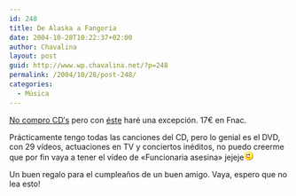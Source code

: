```yaml
---
id: 248
title: De Alaska a Fangoria
date: 2004-10-28T10:22:37+02:00
author: Chavalina
layout: post
guid: http://www.wp.chavalina.net/?p=248
permalink: /2004/10/28/post-248/
categories:
  - Música
---
```

<a href="http://www.chavalina.net/archivos.php?patron=sgae&#038;buscar=buscar#listado" target="_blank">No compro CD&prime;s</a> pero con <a href="http://www.lahiguera.net/musicalia/artistas/fangoria/disco/1669/" target="_blank">éste</a> haré una excepción. 17€ en Fnac.

Prácticamente tengo todas las canciones del CD, pero lo genial es el DVD, con 29 vídeos, actuaciones en TV y conciertos inéditos, no puedo creerme que por fin vaya a tener el vídeo de «Funcionaria asesina» jejeje![emo](/imagenes/emoticonos/guino.gif) 

Un buen regalo para el cumplea&ntilde;os de un buen amigo. Vaya, espero que no lea esto!